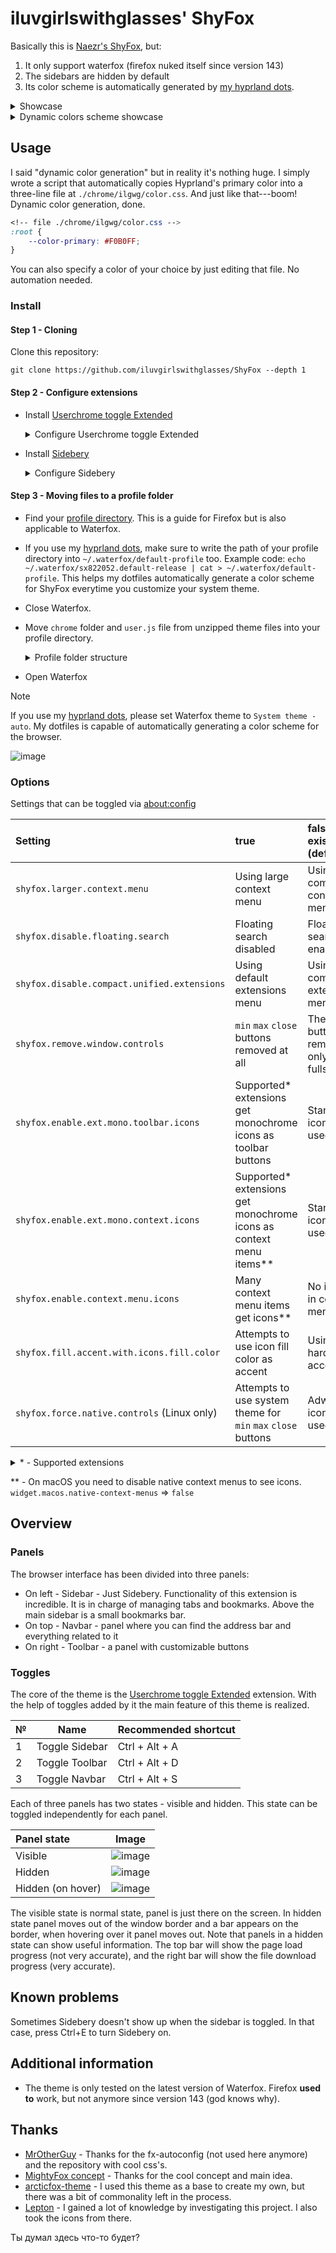 

# iluvgirlswithglasses' ShyFox

Basically this is [Naezr's ShyFox](https://github.com/Naezr/ShyFox), but:

1. It only support waterfox (firefox nuked itself since version 143)
2. The sidebars are hidden by default
3. Its color scheme is automatically generated by [my hyprland dots](https://github.com/iluvgirlswithglasses/dots-hyprland).

<details>
 <summary>Showcase</summary>
 <img src="https://github.com/user-attachments/assets/32b2b472-51a7-4fda-af08-6b364c659117" />
 <img src="https://github.com/user-attachments/assets/2f08597b-50f4-4d5c-806f-c51138a17378" />
</details>

<details>
 <summary>Dynamic colors scheme showcase</summary>
 <img src="https://github.com/user-attachments/assets/07b263cd-722a-47bf-8a26-712f7595236d" />
 <img src="https://github.com/user-attachments/assets/27cbf634-6039-4432-a2de-b3ecf8b27a41" />
 <img src="https://github.com/user-attachments/assets/3e78462b-b922-45fe-921a-978d35fc6bc4" />
</details>

## Usage

I said "dynamic color generation" but in reality it's nothing huge. I simply wrote a script that automatically copies Hyprland's primary color into a three-line file at `./chrome/ilgwg/color.css`. And just like that---boom! Dynamic color generation, done.

```css
<!-- file ./chrome/ilgwg/color.css -->
:root {
    --color-primary: #F0B0FF;
}
```

You can also specify a color of your choice by just editing that file. No automation needed.

### Install

#### Step 1 - Cloning

Clone this repository:

```
git clone https://github.com/iluvgirlswithglasses/ShyFox --depth 1
```

#### Step 2 - Configure extensions

 - Install [Userchrome toggle Extended](https://addons.mozilla.org/firefox/addon/userchrome-toggle-extended/)

   <details><summary>Configure Userchrome toggle Extended</summary>

   <br/>

   You need to turn on "Allow multiple styles to be active together" and turn on the first four toggles. If you will be using a popup, enable "Close popup after clicking toggle" and rename the toggles for convenience. It is recommended to follow my settings below. Make sure you click "Apply changes" button after all.

   ![toggle-settings](https://github.com/user-attachments/assets/e13d91f8-6458-4c6e-906b-c97535213584)

   It would also be nice to customize the shortcuts for toggles. I recommend these:

   ![how-to](https://github.com/user-attachments/assets/d49948f5-4544-4070-a691-dc090f37b2d3)
   ![shortkeys](https://github.com/user-attachments/assets/f6dac820-9c1e-430f-bb87-bf61c43e8d62)


   <br/>

   </details>


 - Install [Sidebery](https://addons.mozilla.org/firefox/addon/sidebery)

   <details><summary>Configure Sidebery</summary>

   <br/>

   If you used Sidebery before, it would be better to reset its settings to default.

   Then import `sidebery-settings.json` from unzipped theme files

   ![import](https://github.com/Naezr/ShyFox/assets/95460152/9961a813-d035-41cc-a6b4-146e20db45bc)

   <br/>

   </details>

#### Step 3 - Moving files to a profile folder

 - Find your [profile directory](https://support.mozilla.org/kb/profiles-where-firefox-stores-user-data). This is a guide for Firefox but is also applicable to Waterfox.
 - If you use my [hyprland dots](https://github.com/iluvgirlswithglasses/dots-hyprland), make sure to write the path of your profile directory into `~/.waterfox/default-profile` too. Example code: `echo ~/.waterfox/sx822052.default-release | cat > ~/.waterfox/default-profile`. This helps my dotfiles automatically generate a color scheme for ShyFox everytime you customize your system theme.
 - Close Waterfox.
 - Move `chrome` folder and `user.js` file from unzipped theme files into your profile directory.

   <details><summary>Profile folder structure</summary>

      <br/>

      ```js
      {random characters}.default-release // Profile folder itself
      |_ chrome         // chrome folder you put in
      |  |_ userChrome.css
      |  |_ userContent.css
      |  |_ ShyFox
      |  |  |_ ...      // css files
      |  |_ icons
      |  |  |_ ...      // svg icons
      |  |_ ...         // other stuffs
      |_ user.js        // user.js file you put in
      |_ ...            // a lot of files that was there before
      ```

      <br/>

      </details>

 - Open Waterfox

> [!NOTE]
> If you use my [hyprland dots](https://github.com/iluvgirlswithglasses/dots-hyprland), please set Waterfox theme to `System theme - auto`. My dotfiles is capable of automatically generating a color scheme for the browser.
>
> ![image](https://github.com/user-attachments/assets/5da52c2e-6b04-414a-b492-478a87b55f9a)

### Options

Settings that can be toggled via [about:config](https://support.mozilla.org/kb/about-config-editor-firefox)

| Setting | true | false / not exist (default) |
| :--- | :--- | :--- |
| `shyfox.larger.context.menu` | Using large context menu | Using compact context menu |
| `shyfox.disable.floating.search` | Floating search disabled | Floating search enabled |
| `shyfox.disable.compact.unified.extensions` | Using default extensions menu | Using compact extensions menu |
| `shyfox.remove.window.controls` | `min` `max` `close` buttons removed at all | These buttons removed only in fullscreen |
| `shyfox.enable.ext.mono.toolbar.icons` | Supported* extensions get monochrome icons as toolbar buttons | Standard icons used |
| `shyfox.enable.ext.mono.context.icons` | Supported* extensions get monochrome icons as context menu items** | Standard icons used |
| `shyfox.enable.context.menu.icons` | Many context menu items get icons** | No icons in context menus |
| `shyfox.fill.accent.with.icons.fill.color` | Attempts to use icon fill color as accent | Using hardcoded accent |
| `shyfox.force.native.controls` (Linux only) | Attempts to use system theme for `min` `max` `close` buttons  | Adwaita icons used |

<details><summary>* - Supported extensions</summary>

   <br/>

   - Userchrome Toggle Extended - toolbar button (panels icon)
   - Bitwarden - both toolbar and context menu (+ submenu items)
   - uBlock Origin - both toolbar and context menu
   - Simple Translate - only context menu item
   - Dark Reader - toolbar button (moon icon)
   - Privacy Badger - toolbar button
   - Clear URLs - only context menu item (eraser icon)
   - Midnight Lizard - toolbar button
   - Auto Tab Discard - toolbar button
   - Video Download Helper - toolbar button and context menu item

   Feel free to suggest icons for other extensions

   <br/>

</details>

** - On macOS you need to disable native context menus to see icons. `widget.macos.native-context-menus` => `false`

## Overview

### Panels

The browser interface has been divided into three panels:
- On left - Sidebar - Just Sidebery. Functionality of this extension is incredible. It is in charge of managing tabs and bookmarks. Above the main sidebar is a small bookmarks bar.
- On top - Navbar - panel where you can find the address bar and everything related to it
- On right - Toolbar - a panel with customizable buttons

### Toggles

The core of the theme is the [Userchrome toggle Extended](https://addons.mozilla.org/firefox/addon/userchrome-toggle-extended/) extension. With the help of toggles added by it the main feature of this theme is realized.

| № | Name | Recommended shortcut |
| --- | --- | --- |
| 1 | Toggle Sidebar | Ctrl + Alt + A |
| 2 | Toggle Toolbar | Ctrl + Alt + D |
| 3 | Toggle Navbar  | Ctrl + Alt + S |

Each of three panels has two states - visible and hidden. This state can be toggled independently for each panel.

| Panel state | Image |
| :--- | --- |
| Visible | ![image](https://github.com/user-attachments/assets/1925a5a8-a5fc-4403-ade1-2e1949c576c5) |
| Hidden | ![image](https://github.com/user-attachments/assets/30c6dcab-0a4b-4a04-a29d-7cc7ad150a39) |
| Hidden (on hover) | ![image](https://github.com/user-attachments/assets/ce587abc-dea1-41d6-81bb-c8e4f5f489fe) |

The visible state is normal state, panel is just there on the screen. In hidden state panel moves out of the window border and a bar appears on the border, when hovering over it panel moves out. Note that panels in a hidden state can show useful information. The top bar will show the page load progress (not very accurate), and the right bar will show the file download progress (very accurate).

## Known problems

Sometimes Sidebery doesn't show up when the sidebar is toggled. In that case, press Ctrl+E to turn Sidebery on.

## Additional information

 * The theme is only tested on the latest version of Waterfox. Firefox **used to** work, but not anymore since version 143 (god knows why).

## Thanks

* [MrOtherGuy](https://github.com/MrOtherGuy) - Thanks for the fx-autoconfig (not used here anymore) and the repository with cool css's.
* [MightyFox concept](https://www.reddit.com/r/FirefoxCSS/comments/195n51c/mightyfox_an_idea_need_help_to_build_it_up/) - Thanks for the cool concept and main idea.
* [arcticfox-theme](https://github.com/sirlan-ff00ff/arcticfox-theme) - I used this theme as a base to create my own, but there was a bit of commonality left in the process.
* [Lepton](github.com/black7375/Firefox-UI-Fix) - I gained a lot of knowledge by investigating this project. I also took the icons from there.

Ты думал здесь что-то будет?


